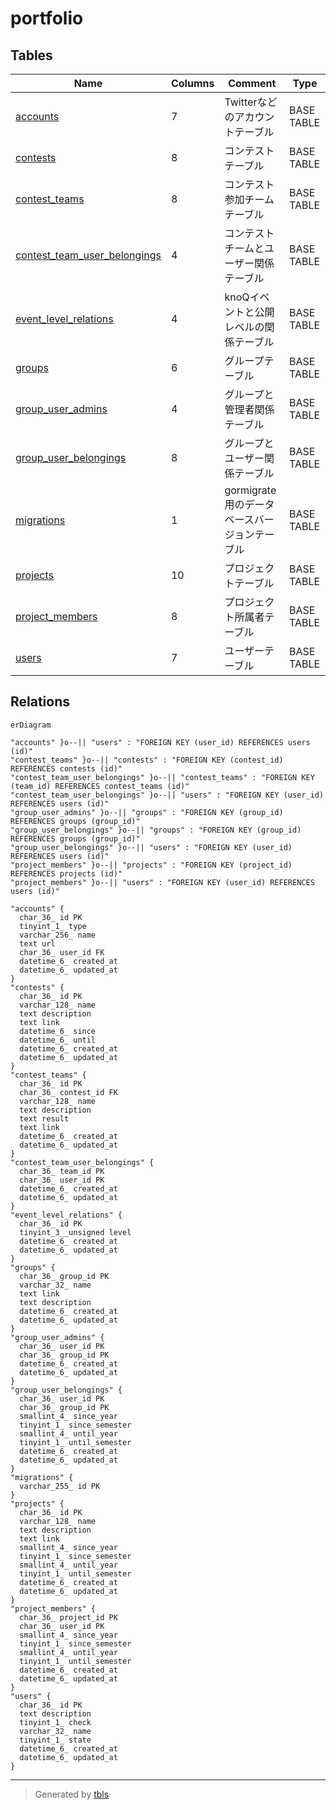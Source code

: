 # portfolio

## Tables

| Name | Columns | Comment | Type |
| ---- | ------- | ------- | ---- |
| [accounts](accounts.md) | 7 | Twitterなどのアカウントテーブル | BASE TABLE |
| [contests](contests.md) | 8 | コンテストテーブル | BASE TABLE |
| [contest_teams](contest_teams.md) | 8 | コンテスト参加チームテーブル | BASE TABLE |
| [contest_team_user_belongings](contest_team_user_belongings.md) | 4 | コンテストチームとユーザー関係テーブル | BASE TABLE |
| [event_level_relations](event_level_relations.md) | 4 | knoQイベントと公開レベルの関係テーブル | BASE TABLE |
| [groups](groups.md) | 6 | グループテーブル | BASE TABLE |
| [group_user_admins](group_user_admins.md) | 4 | グループと管理者関係テーブル | BASE TABLE |
| [group_user_belongings](group_user_belongings.md) | 8 | グループとユーザー関係テーブル | BASE TABLE |
| [migrations](migrations.md) | 1 | gormigrate用のデータベースバージョンテーブル | BASE TABLE |
| [projects](projects.md) | 10 | プロジェクトテーブル | BASE TABLE |
| [project_members](project_members.md) | 8 | プロジェクト所属者テーブル | BASE TABLE |
| [users](users.md) | 7 | ユーザーテーブル | BASE TABLE |

## Relations

```mermaid
erDiagram

"accounts" }o--|| "users" : "FOREIGN KEY (user_id) REFERENCES users (id)"
"contest_teams" }o--|| "contests" : "FOREIGN KEY (contest_id) REFERENCES contests (id)"
"contest_team_user_belongings" }o--|| "contest_teams" : "FOREIGN KEY (team_id) REFERENCES contest_teams (id)"
"contest_team_user_belongings" }o--|| "users" : "FOREIGN KEY (user_id) REFERENCES users (id)"
"group_user_admins" }o--|| "groups" : "FOREIGN KEY (group_id) REFERENCES groups (group_id)"
"group_user_belongings" }o--|| "groups" : "FOREIGN KEY (group_id) REFERENCES groups (group_id)"
"group_user_belongings" }o--|| "users" : "FOREIGN KEY (user_id) REFERENCES users (id)"
"project_members" }o--|| "projects" : "FOREIGN KEY (project_id) REFERENCES projects (id)"
"project_members" }o--|| "users" : "FOREIGN KEY (user_id) REFERENCES users (id)"

"accounts" {
  char_36_ id PK
  tinyint_1_ type
  varchar_256_ name
  text url
  char_36_ user_id FK
  datetime_6_ created_at
  datetime_6_ updated_at
}
"contests" {
  char_36_ id PK
  varchar_128_ name
  text description
  text link
  datetime_6_ since
  datetime_6_ until
  datetime_6_ created_at
  datetime_6_ updated_at
}
"contest_teams" {
  char_36_ id PK
  char_36_ contest_id FK
  varchar_128_ name
  text description
  text result
  text link
  datetime_6_ created_at
  datetime_6_ updated_at
}
"contest_team_user_belongings" {
  char_36_ team_id PK
  char_36_ user_id PK
  datetime_6_ created_at
  datetime_6_ updated_at
}
"event_level_relations" {
  char_36_ id PK
  tinyint_3__unsigned level
  datetime_6_ created_at
  datetime_6_ updated_at
}
"groups" {
  char_36_ group_id PK
  varchar_32_ name
  text link
  text description
  datetime_6_ created_at
  datetime_6_ updated_at
}
"group_user_admins" {
  char_36_ user_id PK
  char_36_ group_id PK
  datetime_6_ created_at
  datetime_6_ updated_at
}
"group_user_belongings" {
  char_36_ user_id PK
  char_36_ group_id PK
  smallint_4_ since_year
  tinyint_1_ since_semester
  smallint_4_ until_year
  tinyint_1_ until_semester
  datetime_6_ created_at
  datetime_6_ updated_at
}
"migrations" {
  varchar_255_ id PK
}
"projects" {
  char_36_ id PK
  varchar_128_ name
  text description
  text link
  smallint_4_ since_year
  tinyint_1_ since_semester
  smallint_4_ until_year
  tinyint_1_ until_semester
  datetime_6_ created_at
  datetime_6_ updated_at
}
"project_members" {
  char_36_ project_id PK
  char_36_ user_id PK
  smallint_4_ since_year
  tinyint_1_ since_semester
  smallint_4_ until_year
  tinyint_1_ until_semester
  datetime_6_ created_at
  datetime_6_ updated_at
}
"users" {
  char_36_ id PK
  text description
  tinyint_1_ check
  varchar_32_ name
  tinyint_1_ state
  datetime_6_ created_at
  datetime_6_ updated_at
}
```

---

> Generated by [tbls](https://github.com/k1LoW/tbls)
